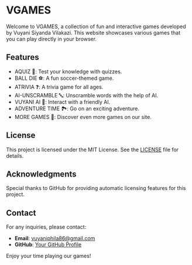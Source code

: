 # VGAMES

Welcome to VGAMES, a collection of fun and interactive games developed by Vuyani Siyanda Vilakazi. This website showcases various games that you can play directly in your browser.

## Features

- AQUIZ 🧠: Test your knowledge with quizzes.
- BALL DIE ⚽: A fun soccer-themed game.
- ATRIVIA ❓: A trivia game for all ages.
- AI-UNSCRAMBLE 🔤: Unscramble words with the help of AI.
- VUYANI AI 🤖: Interact with a friendly AI.
- ADVENTURE TIME 🏞️: Go on an exciting adventure.
- MORE GAMES 🎲: Discover even more games on our site.

## License

This project is licensed under the MIT License. See the [LICENSE](LICENSE) file for details.

## Acknowledgments

Special thanks to GitHub for providing automatic licensing features for this project. 

## Contact

For any inquiries, please contact:
- **Email**: vuyaniphila86@gmail.com
- **GitHub**: [Your GitHub Profile](https://github.com/Vuyani1)

Enjoy your time playing our games!

